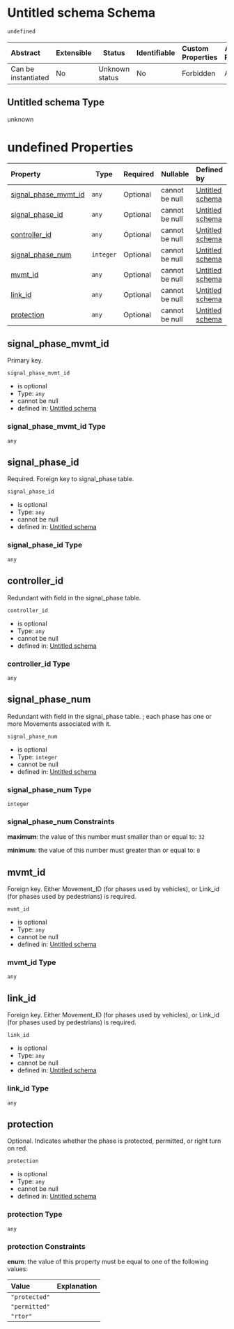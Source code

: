 # Untitled schema Schema

```txt
undefined
```




| Abstract            | Extensible | Status         | Identifiable | Custom Properties | Additional Properties | Access Restrictions | Defined In                                                                                      |
| :------------------ | ---------- | -------------- | ------------ | :---------------- | --------------------- | ------------------- | ----------------------------------------------------------------------------------------------- |
| Can be instantiated | No         | Unknown status | No           | Forbidden         | Allowed               | none                | [signal_phase_mvmt.schema.json](../../out/signal_phase_mvmt.schema.json "open original schema") |

## Untitled schema Type

unknown

# undefined Properties

| Property                                      | Type      | Required | Nullable       | Defined by                                                                                                           |
| :-------------------------------------------- | --------- | -------- | -------------- | :------------------------------------------------------------------------------------------------------------------- |
| [signal_phase_mvmt_id](#signal_phase_mvmt_id) | `any`     | Optional | cannot be null | [Untitled schema](signal_phase_mvmt-properties-signal_phase_mvmt_id.md "undefined#/properties/signal_phase_mvmt_id") |
| [signal_phase_id](#signal_phase_id)           | `any`     | Optional | cannot be null | [Untitled schema](signal_phase_mvmt-properties-signal_phase_id.md "undefined#/properties/signal_phase_id")           |
| [controller_id](#controller_id)               | `any`     | Optional | cannot be null | [Untitled schema](signal_phase_mvmt-properties-controller_id.md "undefined#/properties/controller_id")               |
| [signal_phase_num](#signal_phase_num)         | `integer` | Optional | cannot be null | [Untitled schema](signal_phase_mvmt-properties-signal_phase_num.md "undefined#/properties/signal_phase_num")         |
| [mvmt_id](#mvmt_id)                           | `any`     | Optional | cannot be null | [Untitled schema](signal_phase_mvmt-properties-mvmt_id.md "undefined#/properties/mvmt_id")                           |
| [link_id](#link_id)                           | `any`     | Optional | cannot be null | [Untitled schema](signal_phase_mvmt-properties-link_id.md "undefined#/properties/link_id")                           |
| [protection](#protection)                     | `any`     | Optional | cannot be null | [Untitled schema](signal_phase_mvmt-properties-protection.md "undefined#/properties/protection")                     |

## signal_phase_mvmt_id

Primary key.


`signal_phase_mvmt_id`

-   is optional
-   Type: `any`
-   cannot be null
-   defined in: [Untitled schema](signal_phase_mvmt-properties-signal_phase_mvmt_id.md "undefined#/properties/signal_phase_mvmt_id")

### signal_phase_mvmt_id Type

`any`

## signal_phase_id

Required. Foreign key to signal_phase table.


`signal_phase_id`

-   is optional
-   Type: `any`
-   cannot be null
-   defined in: [Untitled schema](signal_phase_mvmt-properties-signal_phase_id.md "undefined#/properties/signal_phase_id")

### signal_phase_id Type

`any`

## controller_id

Redundant with field in the signal_phase table.


`controller_id`

-   is optional
-   Type: `any`
-   cannot be null
-   defined in: [Untitled schema](signal_phase_mvmt-properties-controller_id.md "undefined#/properties/controller_id")

### controller_id Type

`any`

## signal_phase_num

Redundant with field in the signal_phase table. ; each phase has one or more Movements associated with it.


`signal_phase_num`

-   is optional
-   Type: `integer`
-   cannot be null
-   defined in: [Untitled schema](signal_phase_mvmt-properties-signal_phase_num.md "undefined#/properties/signal_phase_num")

### signal_phase_num Type

`integer`

### signal_phase_num Constraints

**maximum**: the value of this number must smaller than or equal to: `32`

**minimum**: the value of this number must greater than or equal to: `0`

## mvmt_id

Foreign key. Either Movement_ID (for phases used by vehicles), or Link_id (for phases used by pedestrians) is required.


`mvmt_id`

-   is optional
-   Type: `any`
-   cannot be null
-   defined in: [Untitled schema](signal_phase_mvmt-properties-mvmt_id.md "undefined#/properties/mvmt_id")

### mvmt_id Type

`any`

## link_id

Foreign key. Either Movement_ID (for phases used by vehicles), or Link_id (for phases used by pedestrians) is required.


`link_id`

-   is optional
-   Type: `any`
-   cannot be null
-   defined in: [Untitled schema](signal_phase_mvmt-properties-link_id.md "undefined#/properties/link_id")

### link_id Type

`any`

## protection

Optional. Indicates whether the phase is protected, permitted, or right turn on red.


`protection`

-   is optional
-   Type: `any`
-   cannot be null
-   defined in: [Untitled schema](signal_phase_mvmt-properties-protection.md "undefined#/properties/protection")

### protection Type

`any`

### protection Constraints

**enum**: the value of this property must be equal to one of the following values:

| Value         | Explanation |
| :------------ | ----------- |
| `"protected"` |             |
| `"permitted"` |             |
| `"rtor"`      |             |
